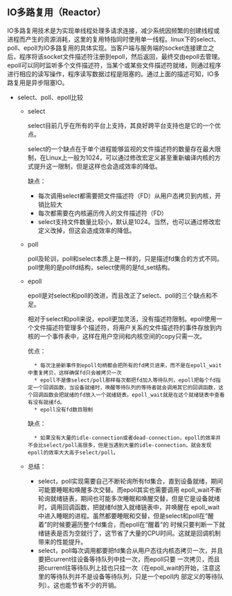 ## IO多路复用（Reactor）

   IO多路复用技术是为实现单线程处理多请求连接，减少系统因频繁的创建线程或进程而产生的资源消耗，这里的复用特指同时使用单一线程。linux下的select、poll、epoll为IO多路复用的具体实现。当客户端与服务端的socket连接建立之后，程序将该socket文件描述符注册到epoll，然后返回，最终交由epoll去管理。epoll可以同时监听多个文件描述符，当某个或某些文件描述符就绪，则通过程序进行相应的读写操作，程序读写数据过程是阻塞的。通过上面的描述可知，IO多路复用是异步阻塞IO。

* select、poll、epoll比较

    * select
    
        select目前几乎在所有的平台上支持，其良好跨平台支持也是它的一个优点。

        select的一个缺点在于单个进程能够监视的文件描述符的数量存在最大限制，在Linux上一般为1024，可以通过修改宏定义甚至重新编译内核的方式提升这一限制，但是这样也会造成效率的降低。

        缺点：

        * 每次调用select都需要把文件描述符（FD）从用户态拷贝到内核，开销比较大
        * 每次都需要在内核遍历传入的文件描述符（FD）
        * select支持文件数量比较小，默认是1024。当然，也可以通过修改宏定义改掉，但这会造成效率的降低。

    * poll
    
        poll及轮训，poll和select本质上是一样的，只是描述fd集合的方式不同。poll使用的是pollfd结构，select使用的是fd_set结构。

    * epoll
        
        epoll是对select和poll的改进，而且改正了select、poll的三个缺点和不足。

        相对于select和poll来说，epoll更加灵活，没有描述符限制。epoll使用一个文件描述符管理多个描述符，将用户关系的文件描述符的事件存放到内核的一个事件表中，这样在用户空间和内核空间的copy只需一次。

        优点：

            * 每次注册新事件到epoll句柄都会把所有的fd拷贝进来，而不是在epoll_wait中重复拷贝，这样确保fd只会被拷贝一次
            * epoll不是像select/poll那样每次都把fd加入等待队列，epoll把每个fd指定一个回调函数，当设备就绪时，唤醒等待队列的等待者就会调用其它的回调函数，这个回调函数会把就绪的fd放入一个就绪链表。epoll_wait就是在这个就绪链表中查看有没有就绪fd。
            * epoll没有fd数目限制
        
        缺点：

            * 如果没有大量的idle-connection或者dead-connection，epoll的效率并不会比select/poll高很多，但是当遇到大量的idle-connection，就会发现epoll的效率大大高于select/poll。
            
    * 总结：
        
        * select，poll实现需要自己不断轮询所有fd集合，直到设备就绪，期间可能要睡眠和唤醒多次交替。而epoll其实也需要调用 epoll_wait不断轮询就绪链表，期间也可能多次睡眠和唤醒交替，但是它是设备就绪时，调用回调函数，把就绪fd放入就绪链表中，并唤醒在 epoll_wait中进入睡眠的进程。虽然都要睡眠和交替，但是select和poll在“醒着”的时候要遍历整个fd集合，而epoll在“醒着”的 时候只要判断一下就绪链表是否为空就行了，这节省了大量的CPU时间。这就是回调机制带来的性能提升。
        * select，poll每次调用都要把fd集合从用户态往内核态拷贝一次，并且要把current往设备等待队列中挂一次，而epoll只要 一次拷贝，而且把current往等待队列上挂也只挂一次（在epoll_wait的开始，注意这里的等待队列并不是设备等待队列，只是一个epoll内 部定义的等待队列）。这也能节省不少的开销。
